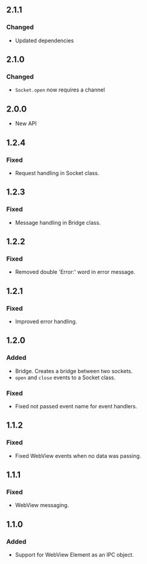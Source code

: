 ## 2.1.1
### Changed
- Updated dependencies

## 2.1.0

### Changed
- ``Socket.open`` now requires a channel

## 2.0.0
- New API

## 1.2.4

### Fixed

* Request handling in Socket class.

## 1.2.3

### Fixed

* Message handling in Bridge class.

## 1.2.2

### Fixed

* Removed double 'Error:' word in error message.

## 1.2.1

### Fixed

* Improved error handling.

## 1.2.0

### Added

* Bridge. Creates a bridge between two sockets.
* ``open`` and ``close`` events to a Socket class.

### Fixed

* Fixed not passed event name for event handlers.

## 1.1.2

### Fixed

* Fixed WebView events when no data was passing.

## 1.1.1

### Fixed

* WebView messaging.


## 1.1.0

### Added

* Support for WebView Element as an IPC object.
